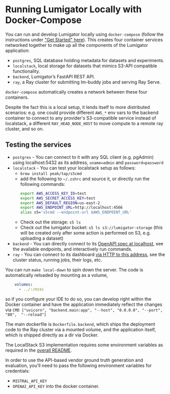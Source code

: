 # Running Lumigator Locally with Docker-Compose

You can run and develop Lumigator locally using `docker-compose` (follow the instructions under ["Get Started" here](../README.md)).
This creates four container services networked together to make up all the components of the Lumigator application:

- `postgres`, SQL database holding metadata for datasets and experiments.
- `localstack`, local storage for datasets that mimics S3-API compatible functionality. 
- `backend`, Lumigator’s FastAPI REST API.
- `ray`, a Ray cluster for submitting lm-buddy jobs and serving Ray Serve.

`docker-compose` automatically creates a network between these four containers.

Despite the fact this is a local setup, it lends itself to more distributed scenarios: e.g. one could provide different `AWS_*` env vars to the backend container to connect to any provider's S3-compatible service instead of localstack, a different `RAY_HEAD_NODE_HOST` to move compute to a remote ray cluster, and so on.


## Testing the services

 - `postgres` -  You can connect to it with any SQL client (e.g. pgAdmin) using localhost:5432 as its address,  `uname=admin` and `password=password`
 - `localstack` - You can test your localstack setup as follows:
   - `brew install peak/tap/s5cmd`
   - add the following to `~/.zshrc` and source it, or directly run the following commands:
        ```bash
        export AWS_ACCESS_KEY_ID=test
        export AWS_SECRET_ACCESS_KEY=test
        export AWS_DEFAULT_REGION=us-east-2
        export AWS_ENDPOINT_URL=http://localhost:4566
        alias s5='s5cmd --endpoint-url $AWS_ENDPOINT_URL'
       ```
    - Check out the storage: `s5 ls`
    - Check out the lumigator bucket: `s5 ls s3://lumigator-storage` (this will be created only after some action is performed on S3, e.g. uploading a dataset)
 - `backend` - You can directly connect to its [OpenAPI spec at localhost](http://localhost/docs#), see the available endpoints, and interactively run commands.
 - `ray` - You can connect to its dashboard [via HTTP to this address](http://localhost:8265/), see the cluster status, running jobs, their logs, etc. 

You can run `make local-down` to spin down the server. The code is automatically reloaded by mounting as a volume,

```yaml
    volumes:
      - ../:/mzai
```

so if you configure your IDE to do so,
you can develop right within the Docker container and have the application immediately reflect the changes via
`CMD ["uvicorn", "backend.main:app", "--host", "0.0.0.0", "--port", "80",  "--reload"]`

The main dockerfile is `Dockerfile.backend`, which ships the deployment code to the Ray cluster via a mounted volume, and the application itself,
which is shipped directly as a dir via Docker.

The LocalStack S3 implementation requires some environment variables as required in the [overall README](../README.md#environment-variable-reference).

In order to use the API-based vendor ground truth generation and evaluation, you'll need to pass the following environment variables for credentials:
+ `MISTRAL_API_KEY`
+ `OPENAI_API_KEY`
into the docker container.
